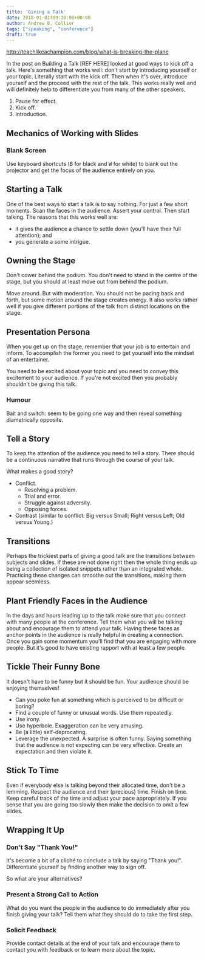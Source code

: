 ```yaml
---
title: 'Giving a Talk'
date: 2018-01-01T09:30:00+00:00
author: Andrew B. Collier
tags: ["speaking", "conference"]
draft: true
---
```


http://teachlikeachampion.com/blog/what-is-breaking-the-plane

In the post on Building a Talk [REF HERE] looked at good ways to kick off a talk. Here's something that works well: don't start by introducing yourself or your topic. Literally start with the kick off. Then when it's over, introduce yourself and the proceed with the rest of the talk. This works really well and will definitely help to differentiate you from many of the other speakers.

1. Pause for effect.
2. Kick off.
3. Introduction.

## Mechanics of Working with Slides

### Blank Screen

Use keyboard shortcuts (<kbd>B</kbd> for black and <kbd>W</kbd> for white) to blank out the projector and get the focus of the audience entirely on you.

## Starting a Talk

One of the best ways to start a talk is to say nothing. For just a few short moments. Scan the faces in the audience. Assert your control. Then start talking. The reasons that this works well are:

- it gives the audience a chance to settle down (you'll have their full attention); and
- you generate a some intrigue.

## Owning the Stage

Don't cower behind the podium. You don't need to stand in the centre of the stage, but you should at least move out from behind the podium.

Move around. But with moderation. You should not be pacing back and forth, but some motion around the stage creates energy. It also works rather well if you give different portions of the talk from distinct locations on the stage.

## Presentation Persona

When you get up on the stage, remember that your job is to entertain and inform. To accomplish the former you need to get yourself into the mindset of an entertainer.

You need to be excited about your topic and you need to convey this excitement to your audience. If you're not excited then you probably shouldn't be giving this talk.

### Humour

Bait and switch: seem to be going one way and then reveal something diametrically opposite.

## Tell a Story

To keep the attention of the audience you need to tell a story. There should be a continuous narrative that runs through the course of your talk.

What makes a good story?

- Conflict.
	* Resolving a problem.
	* Trial and error.
	* Struggle against adversity.
	* Opposing forces.
- Contrast (similar to conflict: Big versus Small; Right versus Left; Old versus Young.)

## Transitions

Perhaps the trickiest parts of giving a good talk are the transitions between subjects and slides. If these are not done right then the whole thing ends up being a collection of isolated snippets rather than an integrated whole. Practicing these changes can smoothe out the transitions, making them appear seemless.

## Plant Friendly Faces in the Audience

In the days and hours leading up to the talk make sure that you connect with many people at the conference. Tell them what you will be talking about and encourage them to attend your talk. Having these faces as anchor points in the audience is really helpful in creating a connection. Once you gain some momentum you'll find that you are engaging with more people. But it's good to have existing rapport with at least a few people.

## Tickle Their Funny Bone

It doesn't have to be funny but it should be fun. Your audience should be enjoying themselves!

- Can you poke fun at something which is perceived to be difficult or boring?
- Find a couple of funny or unusual words. Use them repeatedly.
- Use irony.
- Use hyperbole. Exaggeration can be very amusing.
- Be (a little) self-deprocating.
- Leverage the unexpected. A surprise is often funny. Saying something that the audience is not expecting can be very effective. Create an expectation and then violate it.

## Stick To Time

Even if everybody else is talking beyond their allocated time, don't be a lemming. Respect the audience and their (precious) time. Finish on time. Keep careful track of the time and adjust your pace appropriately. If you sense that you are going too slowly then make the decision to omit a few slides.

## Wrapping It Up

### Don't Say "Thank You!"

It's become a bit of a cliché to conclude a talk by saying "Thank you!". Differentiate yourself by finding another way to sign off.

So what are your alternatives?

### Present a Strong Call to Action

What do you want the people in the audience to do immediately after you finish giving your talk? Tell them what they should do to take the first step.

### Solicit Feedback

Provide contact details at the end of your talk and encourage them to contact you with feedback or to learn more about the topic.